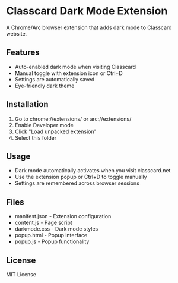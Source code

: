 # Classcard Dark Mode Extension

A Chrome/Arc browser extension that adds dark mode to Classcard website.

## Features
- Auto-enabled dark mode when visiting Classcard
- Manual toggle with extension icon or Ctrl+D
- Settings are automatically saved
- Eye-friendly dark theme

## Installation
1. Go to chrome://extensions/ or arc://extensions/
2. Enable Developer mode
3. Click "Load unpacked extension"
4. Select this folder

## Usage
- Dark mode automatically activates when you visit classcard.net
- Use the extension popup or Ctrl+D to toggle manually
- Settings are remembered across browser sessions

## Files
- manifest.json - Extension configuration
- content.js - Page script
- darkmode.css - Dark mode styles
- popup.html - Popup interface
- popup.js - Popup functionality

## License
MIT License

